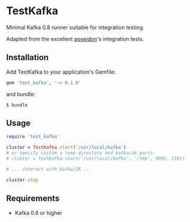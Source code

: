 # TestKafka

Minimal Kafka 0.8 runner suitable for integration testing.

Adapted from the excellent [poseidon](https://github.com/bpot/poseidon)'s integration tests.

## Installation

Add TestKafka to your application's Gemfile:

```ruby
gem 'test_kafka', '~> 0.1.0'
```

and bundle:

    $ bundle

## Usage

```ruby
require 'test_kafka'

cluster = TestKafka.start('/usr/local/kafka')
# or specify custom a temp directory and kafka/zk ports:
# cluster = TestKafka.start('/usr/local/kafka', '/tmp', 9092, 2181)

# ... interact with Kafka/ZK ...

cluster.stop
```

## Requirements

* Kafka 0.8 or higher
